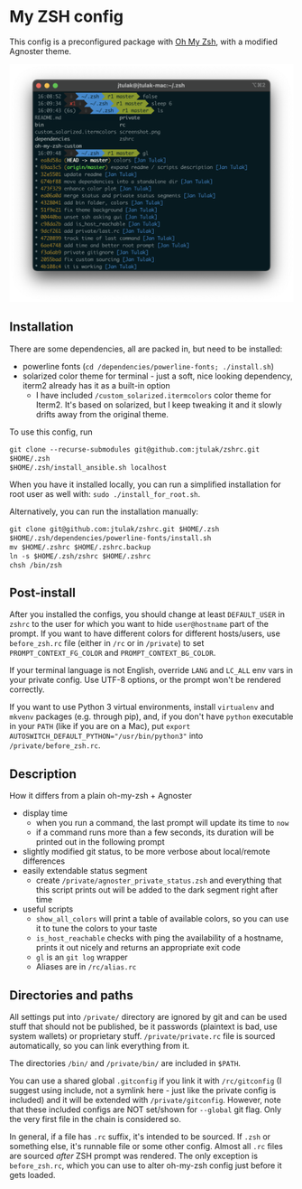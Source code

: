 My ZSH config
===============
This config is a preconfigured package with [Oh My Zsh](https://ohmyz.sh), with a modified Agnoster theme.

![A screenshot with the config](screenshot.png)

Installation
------------
There are some dependencies, all are packed in, but need to be installed:
 
 - powerline fonts (`cd /dependencies/powerline-fonts; ./install.sh`)
 - solarized color theme for terminal - just a soft, nice looking dependency, iterm2 already has it as a built-in option
    - I have included `/custom_solarized.itermcolors` color theme for Iterm2. It's based on solarized, but I keep tweaking it and it slowly drifts away from the original theme.


To use this config, run
```
git clone --recurse-submodules git@github.com:jtulak/zshrc.git $HOME/.zsh
$HOME/.zsh/install_ansible.sh localhost
```
When you have it installed locally, you can run a simplified installation for root user as well with: `sudo ./install_for_root.sh`. 

Alternatively, you can run the installation manually:
 ```
git clone git@github.com:jtulak/zshrc.git $HOME/.zsh
$HOME/.zsh/dependencies/powerline-fonts/install.sh
mv $HOME/.zshrc $HOME/.zshrc.backup
ln -s $HOME/.zsh/zshrc $HOME/.zshrc
chsh /bin/zsh
```

Post-install
------------
After you installed the configs, you should change at least `DEFAULT_USER` in `zshrc` to the user for which you want to hide `user@hostname` part of the prompt. If you want to have different colors for different hosts/users, use `before_zsh.rc` file (either in `/rc` or in `/private`) to set `PROMPT_CONTEXT_FG_COLOR` and `PROMPT_CONTEXT_BG_COLOR`.

If your terminal language is not English, override `LANG` and `LC_ALL` env vars in your private config. Use UTF-8 options, or the prompt won't be rendered correctly.

If you want to use Python 3 virtual environments, install `virtualenv` and `mkvenv` packages (e.g. through pip), and, if you don't have `python` executable in your `PATH` (like if you are on a Mac), put `export AUTOSWITCH_DEFAULT_PYTHON="/usr/bin/python3"` into `/private/before_zsh.rc`.

Description
------------
How it differs from a plain oh-my-zsh + Agnoster
- display time
    - when you run a command, the last prompt will update its time to `now` 
    - if a command runs more than a few seconds, its duration will be printed out in the following prompt
- slightly modified git status, to be more verbose about local/remote differences
- easily extendable status segment
    - create `/private/agnoster_private_status.zsh` and everything that this script prints out will be added to the dark segment right after time
- useful scripts
    - `show_all_colors` will print a table of available colors, so you can use it to tune the colors to your taste
    - `is_host_reachable` checks with ping the availability of a hostname, prints it out nicely and returns an appropriate exit code
    - `gl` is an `git log` wrapper
    - Aliases are in `/rc/alias.rc`


Directories and paths
---------------------
All settings put into `/private/` directory are ignored by git and can be used stuff that should not be published, be it passwords (plaintext is bad, use system wallets) or proprietary stuff. `/private/private.rc` file is sourced automatically, so you can link everything from it.

The directories `/bin/` and `/private/bin/` are included in `$PATH`.

You can use a shared global `.gitconfig` if you link it with `/rc/gitconfig` (I suggest using include, not a symlink here - just like the private config is included) and it will be extended with `/private/gitconfig`. However, note that these included configs are NOT set/shown for `--global` git flag. Only the very first file in the chain is considered so. 

In general, if a file has `.rc` suffix, it's intended to be sourced. If `.zsh` or something else, it's runnable file or some other config. Almost all `.rc` files are sourced *after* ZSH prompt was rendered. The only exception is `before_zsh.rc`, which you can use to alter oh-my-zsh config just before it gets loaded.
